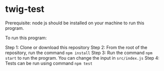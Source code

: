 # twig-test

Prerequisite: node js should be installed on your machine to run this program.

To run this program:

Step 1: Clone or download this repository
Step 2: From the root of the repository, run the command `npm install`
Step 3: Run the command `npm start` to run the program. You can change the input in `src/index.js`
Step 4: Tests can be run using command `npm test`

